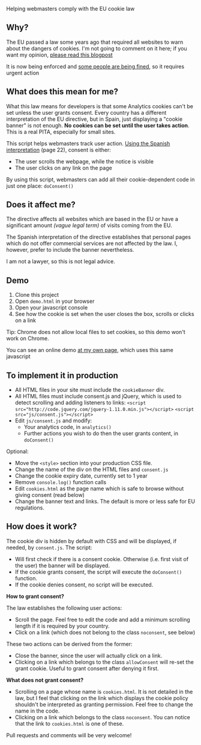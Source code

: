Helping webmasters comply with the EU cookie law

Why?
----

The EU passed a law some years ago that required all websites to warn about the dangers of cookies. I'm not going to comment
on it here; if you want my opinion, [please read this blogpost](http://cfenollosa.com/blog/the-ignorant-eu-cookie-law.html)

It is now being enforced and [some people are being fined](http://www.elperiodico.com/es/noticias/redes/primer-procedimiento-sancionador-espana-por-incumplimiento-ley-cookies-2610349), so it requires urgent action

What does this mean for me?
---------------------------

What this law means for developers is that some Analytics cookies can't be set unless the user grants consent. Every country has a different interpretation of the EU directive, but in Spain,
just displaying a "cookie banner" is not enough. **No cookies can be set until the user takes action**. This is a real PITA, especially for small sites.

This script helps webmasters track user action.
[Using the Spanish interpretation](http://www.agpd.es/portalwebAGPD/canaldocumentacion/publicaciones/common/Guias/Guia_Cookies.pdf) (page 22), consent is either: 

- The user scrolls the webpage, while the notice is visible
- The user clicks on any link on the page

By using this script, webmasters can add all their cookie-dependent code in just one place: `doConsent()`

Does it affect me?
------------------

The directive affects all websites which are based in the EU or have a significant amount *(vague legal term)* of 
visits coming from the EU.

The Spanish interpretation of the directive establishes that personal pages which do 
not offer commercial services are not affected by the law. I, however, prefer to include the banner nevertheless.

I am not a lawyer, so this is not legal advice.

Demo
----

1. Clone this project
2. Open `demo.html` in your browser
3. Open your javascript console
4. See how the cookie is set when the user closes the box, scrolls or clicks on a link

Tip: Chrome does not allow local files to set cookies, so this demo won't work on Chrome.

You can see an online demo [at my own page](http://cfenollosa.com), which uses this same javascript

To implement it in production
-----------------------------

- All HTML files in your site must include the `cookieBanner` div.
- All HTML files must include consent.js and jQuery, which is used to detect scrolling
and adding listeners to links:
`<script src="http://code.jquery.com/jquery-1.11.0.min.js"></script>`
`<script src="js/consent.js"></script>`
- Edit `js/consent.js` and modify:
    - Your analytics code, in `analytics()`
    - Further actions you wish to do then the user grants content, in `doConsent()`

Optional:
- Move the `<style>` section into your production CSS file.
- Change the name of the div on the HTML files and `consent.js`
- Change the cookie expiry date, currently set to 1 year
- Remove `console.log()` function calls
- Edit `cookies.html` as the page name which is safe to browse without giving consent (read below)
- Change the banner text and links. The default is more or less safe for EU regulations.


How does it work?
-----------------

The cookie div is hidden by default with CSS and will be displayed, if needed, by `consent.js`. The script:

- Will first check if there is a consent cookie. Otherwise (i.e. first visit of the user) the banner will be displayed.
- If the cookie grants consent, the script will execute the `doConsent()` function.
- If the cookie denies consent, no script will be executed.

**How to grant consent?**

The law establishes the following user actions:

- Scroll the page. Feel free to edit the code and add a minimum scrolling length if it is required by your country.
- Click on a link (which does not belong to the class `noconsent`, see below)

These two actions can be derived from the former:

- Close the banner, since the user will actually click on a link.
- Clicking on a link which belongs to the class `allowConsent` will re-set the grant cookie. Useful to grant consent after denying it first.

**What does not grant consent?**

- Scrolling on a page whose name is `cookies.html`. It is not detailed in the law, but I feel that clicking on the link
which displays the cookie policy shouldn't be interpreted as granting permission. Feel free to change the name in the code.
- Clicking on a link which belongs to the class `noconsent`. You can notice that the link to `cookies.html` is one of these.


Pull requests and comments will be very welcome!

